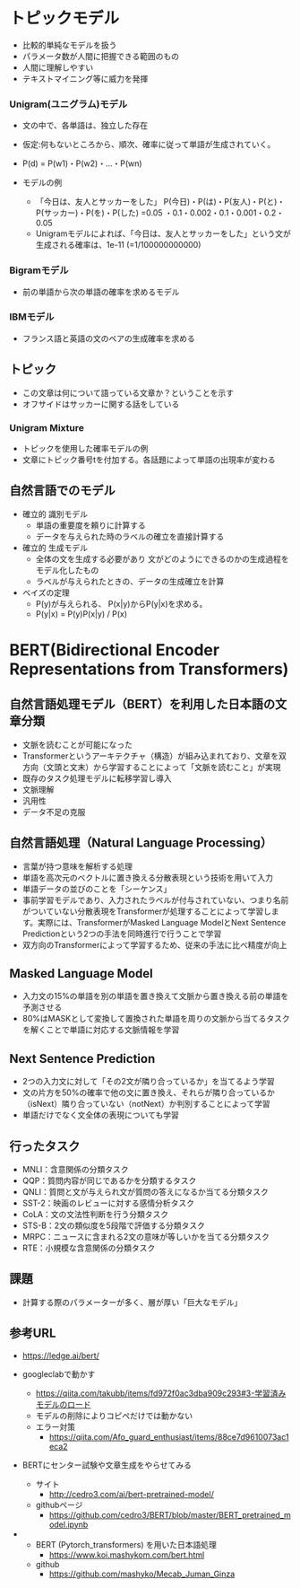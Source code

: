# トピックモデル
* 比較的単純なモデルを扱う
* パラメータ数が人間に把握できる範囲のもの
* 人間に理解しやすい
* テキストマイニング等に威力を発揮

### Unigram(ユニグラム)モデル
* 文の中で、各単語は、独立した存在
* 仮定:何もないところから、順次、確率に従って単語が生成されていく。
* P(d) = P(w1)・P(w2)・...・P(wn)

* モデルの例
  * 「今日は、友人とサッカーをした」 P(今日)・P(は)・P(友人)・P(と)・P(サッカー)・P(を)・P(した) =0.05 ・0.1・0.002・0.1・0.001・0.2・0.05
  * Unigramモデルによれば、「今日は、友人とサッカーをした」という文が 生成される確率は、1e-11 (=1/100000000000)

### Bigramモデル
* 前の単語から次の単語の確率を求めるモデル
### IBMモデル
* フランス語と英語の文のペアの生成確率を求める

## トピック 
* この文章は何について語っている文章か？ということを示す 
* オフサイドはサッカーに関する話をしている

### Unigram Mixture
* トピックを使用した確率モデルの例
* 文章にトピック番号tを付加する。各話題によって単語の出現率が変わる

## 自然言語でのモデル
* 確立的 識別モデル
  * 単語の重要度を頼りに計算する
  * データを与えられた時のラベルの確立を直接計算する
* 確立的 生成モデル
  * 全体の文を生成する必要があり 文がどのようにできるのかの生成過程をモデル化したもの
  * ラベルが与えられたときの、データの生成確立を計算
* ベイズの定理
  * P(y)が与えられる、 P(x|y)からP(y|x)を求める。
  * P(y|x) = P(y)P(x|y) / P(x)

# BERT(Bidirectional Encoder Representations from Transformers)
## 自然言語処理モデル（BERT）を利用した日本語の文章分類
* 文脈を読むことが可能になった
* Transformerというアーキテクチャ（構造）が組み込まれており、文章を双方向（文頭と文末）から学習することによって「文脈を読むこと」が実現
* 既存のタスク処理モデルに転移学習し導入
* 文脈理解
* 汎用性
* データ不足の克服

## 自然言語処理（Natural Language Processing）
* 言葉が持つ意味を解析する処理
* 単語を高次元のベクトルに置き換える分散表現という技術を用いて入力
* 単語データの並びのことを「シーケンス」
* 事前学習モデルであり、入力されたラベルが付与されていない、つまり名前がついていない分散表現をTransformerが処理することによって学習します。実際には、TransformerがMasked Language ModelとNext Sentence Predictionという2つの手法を同時進行で行うことで学習
* 双方向のTransformerによって学習するため、従来の手法に比べ精度が向上

## Masked Language Model
* 入力文の15%の単語を別の単語を置き換えて文脈から置き換える前の単語を予測させる
* 80%はMASKとして変換して置換された単語を周りの文脈から当てるタスクを解くことで単語に対応する文脈情報を学習

## Next Sentence Prediction
* 2つの入力文に対して「その2文が隣り合っているか」を当てるよう学習
* 文の片方を50%の確率で他の文に置き換え、それらが隣り合っているか（isNext）隣り合っていない（notNext）か判別することによって学習
* 単語だけでなく文全体の表現についても学習

## 行ったタスク
* MNLI：含意関係の分類タスク
* QQP：質問内容が同じであるかを分類するタスク
* QNLI：質問と文が与えられ文が質問の答えになるか当てる分類タスク
* SST-2：映画のレビューに対する感情分析タスク
* CoLA：文の文法性判断を行う分類タスク
* STS-B：2文の類似度を5段階で評価する分類タスク
* MRPC：ニュースに含まれる2文の意味が等しいかを当てる分類タスク
* RTE：小規模な含意関係の分類タスク

## 課題
* 計算する際のパラメーターが多く、層が厚い「巨大なモデル」

## 参考URL
* https://ledge.ai/bert/

* googleclabで動かす
  * https://qiita.com/takubb/items/fd972f0ac3dba909c293#3-学習済みモデルのロード
  * モデルの削除によりコピぺだけでは動かない
  * エラー対策
    * https://qiita.com/Afo_guard_enthusiast/items/88ce7d9610073ac1eca2
* BERTにセンター試験や文章生成をやらせてみる
  * サイト
    * http://cedro3.com/ai/bert-pretrained-model/
  * githubページ
    * https://github.com/cedro3/BERT/blob/master/BERT_pretrained_model.ipynb
* 
  * BERT (Pytorch_transformers) を用いた日本語処理
    * https://www.koi.mashykom.com/bert.html
  * github 
    * https://github.com/mashyko/Mecab_Juman_Ginza
